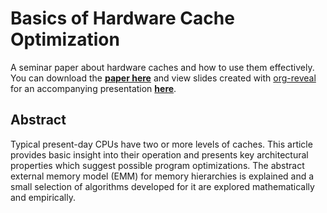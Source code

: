 # Basics of Hardware Cache Optimization

A seminar paper about hardware caches and how to use them effectively.  You can download
the **[paper here][pdf]** and view slides created with [org-reveal] for an accompanying
presentation **[here][slides]**.

## Abstract

Typical present-day CPUs have two or more levels of caches. This article provides basic
insight into their operation and presents key architectural properties which suggest
possible program optimizations.  The abstract external memory model (EMM) for memory
hierarchies is explained and a small selection of algorithms developed for it are explored
mathematically and empirically.

[pdf]: TODO
[slides]: https://meribold.github.io/cache-seminar-paper/slides/slides.html
[org-reveal]: https://github.com/yjwen/org-reveal

<!-- vim: set tw=90 sts=-1 sw=4 et spell: -->
